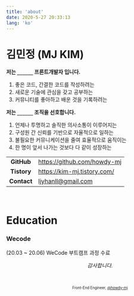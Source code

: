 ```yaml
---
title: 'about'
date: 2020-5-27 20:33:13
lang: 'ko'
---
```


# 김민정 (MJ KIM)

**저는 `______` 프론트개발자 입니다.**

1. 좋은 코드, 간결한 코드를 작성하려는
2. 새로운 기술에 관심을 갖고 공부하는
3. 커뮤니티를 좋아하고 배운 것을 기록하려는

**저는 `______` 조직을 선호합니다.**

1. 언제나 투명하고 솔직한 의사소통이 이루어지는
2. 구성원 간 신뢰를 기반으로 자율적으로 일하는
3. 불필요한 커뮤니케이션을 줄여 효율적으로 움직이는
4. 한 명이 앞서 나가는 것보다 다 같이 성장하는

|             |                               |
| :---------: | ----------------------------- |
| **GitHub**  | <https://github.com/howdy-mj> |
| **Tistory** | <https://kim-mj.tistory.com/> |
| **Contact** | <ljyhanll@gmail.com>          |

<br />

# Education

### Wecode

(20.03 ~ 20.06) WeCode 부트캠프 과정 수료

<div align="center" class="final">

_감사합니다._

<br/>

<sub><sup>Front-End Engineer, <a href="https://github.com/howdy-mj">@howdy-mj</a></sup></sub>

</div>
